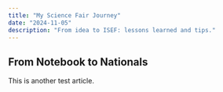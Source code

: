 ```yaml
---
title: "My Science Fair Journey"
date: "2024-11-05"
description: "From idea to ISEF: lessons learned and tips."
---
```


## From Notebook to Nationals

This is another test article.
